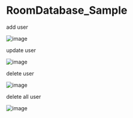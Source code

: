 # RoomDatabase_Sample

add user

![image](https://user-images.githubusercontent.com/101659722/183000001-42d217a3-3398-486e-85bd-cae41b80d55a.png)

update user

![image](https://user-images.githubusercontent.com/101659722/183000102-4a052f15-cc6a-4ed4-8aa6-caa7055703fa.png)


delete user

![image](https://user-images.githubusercontent.com/101659722/183000584-6144fa47-06f8-4d58-9fe4-d3968d9fe449.png)


delete all user

![image](https://user-images.githubusercontent.com/101659722/183000627-5c907f26-0e2c-4511-be5e-f480f7b54b07.png)
